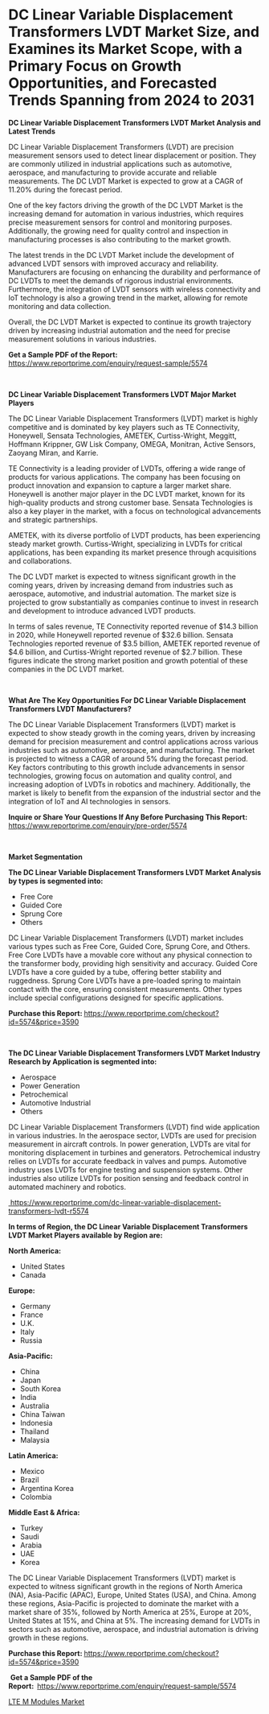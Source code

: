 <p><h1>DC Linear Variable Displacement Transformers LVDT Market Size, and Examines its Market Scope, with a Primary Focus on Growth Opportunities, and Forecasted Trends Spanning from 2024 to 2031</h1></p><p><strong>DC Linear Variable Displacement Transformers LVDT Market Analysis and Latest Trends</strong></p>
<p><p>DC Linear Variable Displacement Transformers (LVDT) are precision measurement sensors used to detect linear displacement or position. They are commonly utilized in industrial applications such as automotive, aerospace, and manufacturing to provide accurate and reliable measurements. The DC LVDT Market is expected to grow at a CAGR of 11.20% during the forecast period.</p><p>One of the key factors driving the growth of the DC LVDT Market is the increasing demand for automation in various industries, which requires precise measurement sensors for control and monitoring purposes. Additionally, the growing need for quality control and inspection in manufacturing processes is also contributing to the market growth.</p><p>The latest trends in the DC LVDT Market include the development of advanced LVDT sensors with improved accuracy and reliability. Manufacturers are focusing on enhancing the durability and performance of DC LVDTs to meet the demands of rigorous industrial environments. Furthermore, the integration of LVDT sensors with wireless connectivity and IoT technology is also a growing trend in the market, allowing for remote monitoring and data collection.</p><p>Overall, the DC LVDT Market is expected to continue its growth trajectory driven by increasing industrial automation and the need for precise measurement solutions in various industries.</p></p>
<p><strong>Get a Sample PDF of the Report:&nbsp;</strong> <a href="https://www.reportprime.com/enquiry/request-sample/5574">https://www.reportprime.com/enquiry/request-sample/5574</a></p>
<p>&nbsp;</p>
<p><strong>DC Linear Variable Displacement Transformers LVDT Major Market Players</strong></p>
<p><p>The DC Linear Variable Displacement Transformers (LVDT) market is highly competitive and is dominated by key players such as TE Connectivity, Honeywell, Sensata Technologies, AMETEK, Curtiss-Wright, Meggitt, Hoffmann Krippner, GW Lisk Company, OMEGA, Monitran, Active Sensors, Zaoyang Miran, and Karrie. </p><p>TE Connectivity is a leading provider of LVDTs, offering a wide range of products for various applications. The company has been focusing on product innovation and expansion to capture a larger market share. Honeywell is another major player in the DC LVDT market, known for its high-quality products and strong customer base. Sensata Technologies is also a key player in the market, with a focus on technological advancements and strategic partnerships. </p><p>AMETEK, with its diverse portfolio of LVDT products, has been experiencing steady market growth. Curtiss-Wright, specializing in LVDTs for critical applications, has been expanding its market presence through acquisitions and collaborations. </p><p>The DC LVDT market is expected to witness significant growth in the coming years, driven by increasing demand from industries such as aerospace, automotive, and industrial automation. The market size is projected to grow substantially as companies continue to invest in research and development to introduce advanced LVDT products. </p><p>In terms of sales revenue, TE Connectivity reported revenue of $14.3 billion in 2020, while Honeywell reported revenue of $32.6 billion. Sensata Technologies reported revenue of $3.5 billion, AMETEK reported revenue of $4.6 billion, and Curtiss-Wright reported revenue of $2.7 billion. These figures indicate the strong market position and growth potential of these companies in the DC LVDT market.</p></p>
<p>&nbsp;</p>
<p><strong>What Are The Key Opportunities For DC Linear Variable Displacement Transformers LVDT Manufacturers?</strong></p>
<p><p>The DC Linear Variable Displacement Transformers (LVDT) market is expected to show steady growth in the coming years, driven by increasing demand for precision measurement and control applications across various industries such as automotive, aerospace, and manufacturing. The market is projected to witness a CAGR of around 5% during the forecast period. Key factors contributing to this growth include advancements in sensor technologies, growing focus on automation and quality control, and increasing adoption of LVDTs in robotics and machinery. Additionally, the market is likely to benefit from the expansion of the industrial sector and the integration of IoT and AI technologies in sensors.</p></p>
<p><strong>Inquire or Share Your Questions If Any Before Purchasing This Report:</strong> <a href="https://www.reportprime.com/enquiry/pre-order/5574">https://www.reportprime.com/enquiry/pre-order/5574</a></p>
<p>&nbsp;</p>
<p><strong>Market Segmentation</strong></p>
<p><strong>The DC Linear Variable Displacement Transformers LVDT Market Analysis by types is segmented into:</strong></p>
<p><ul><li>Free Core</li><li>Guided Core</li><li>Sprung Core</li><li>Others</li></ul></p>
<p><p>DC Linear Variable Displacement Transformers (LVDT) market includes various types such as Free Core, Guided Core, Sprung Core, and Others. Free Core LVDTs have a movable core without any physical connection to the transformer body, providing high sensitivity and accuracy. Guided Core LVDTs have a core guided by a tube, offering better stability and ruggedness. Sprung Core LVDTs have a pre-loaded spring to maintain contact with the core, ensuring consistent measurements. Other types include special configurations designed for specific applications.</p></p>
<p><strong>Purchase this Report:&nbsp;</strong><a href="https://www.reportprime.com/checkout?id=5574&price=3590">https://www.reportprime.com/checkout?id=5574&price=3590</a></p>
<p>&nbsp;</p>
<p><strong>The DC Linear Variable Displacement Transformers LVDT Market Industry Research by Application is segmented into:</strong></p>
<p><ul><li>Aerospace</li><li>Power Generation</li><li>Petrochemical</li><li>Automotive Industrial</li><li>Others</li></ul></p>
<p><p>DC Linear Variable Displacement Transformers (LVDT) find wide application in various industries. In the aerospace sector, LVDTs are used for precision measurement in aircraft controls. In power generation, LVDTs are vital for monitoring displacement in turbines and generators. Petrochemical industry relies on LVDTs for accurate feedback in valves and pumps. Automotive industry uses LVDTs for engine testing and suspension systems. Other industries also utilize LVDTs for position sensing and feedback control in automated machinery and robotics.</p></p>
<p><a href="https://www.reportprime.com/dc-linear-variable-displacement-transformers-lvdt-r5574">&nbsp;https://www.reportprime.com/dc-linear-variable-displacement-transformers-lvdt-r5574</a></p>
<p><strong>In terms of Region, the DC Linear Variable Displacement Transformers LVDT Market Players available by Region are:</strong></p>
<p>
    <p> <strong> North America: </strong>
        <ul>
            <li>United States</li>
            <li>Canada</li>
        </ul>
        </p> 
    <p> <strong> Europe: </strong>
        <ul>
            <li>Germany</li>
            <li>France</li>
            <li>U.K.</li>
            <li>Italy</li>
            <li>Russia</li>
        </ul>
        </p> 
    <p> <strong> Asia-Pacific: </strong>
        <ul>
            <li>China</li>
            <li>Japan</li>
            <li>South Korea</li>
            <li>India</li>
            <li>Australia</li>
            <li>China Taiwan</li>
            <li>Indonesia</li>
            <li>Thailand</li>
            <li>Malaysia</li>
        </ul>
        </p> 
    <p> <strong> Latin America: </strong>
        <ul>
            <li>Mexico</li>
            <li>Brazil</li>
            <li>Argentina Korea</li>
            <li>Colombia</li>
        </ul>
        </p> 
    <p> <strong> Middle East & Africa: </strong>
        <ul>
            <li>Turkey</li>
            <li>Saudi</li>
            <li>Arabia</li>
            <li>UAE</li>
            <li>Korea</li>
        </ul>
    </p>
    </p>
<p><p>The DC Linear Variable Displacement Transformers (LVDT) market is expected to witness significant growth in the regions of North America (NA), Asia-Pacific (APAC), Europe, United States (USA), and China. Among these regions, Asia-Pacific is projected to dominate the market with a market share of 35%, followed by North America at 25%, Europe at 20%, United States at 15%, and China at 5%. The increasing demand for LVDTs in sectors such as automotive, aerospace, and industrial automation is driving growth in these regions.</p></p>
<p><strong>Purchase this Report: </strong><a href="https://www.reportprime.com/checkout?id=5574&price=3590">https://www.reportprime.com/checkout?id=5574&price=3590</a></p>
<p>&nbsp;<strong>Get a Sample PDF of the Report:&nbsp;&nbsp;</strong><a href="https://www.reportprime.com/enquiry/request-sample/5574">https://www.reportprime.com/enquiry/request-sample/5574</a></p>
<p><strong></strong></p>
<p><p><a href="https://github.com/LiamKanenood/Market-Research-Report-List-2/blob/main/lte-m-modules-market.md">LTE M Modules Market</a></p></p>